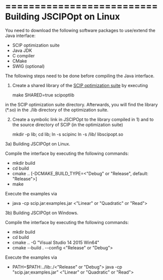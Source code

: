 ==========================
Building JSCIPOpt on Linux
==========================

You need to download the following software packages to use/extend the Java interface:

 - SCIP optimization suite
 - Java JDK
 - C compiler
 - CMake
 - SWIG (optional)

The following steps need to be done before compiling the Java interface.

1) Create a shared library of the [SCIP optimization suite](http://scip.zib.de/#download) by executing

    make SHARED=true scipoptlib

in the SCIP optimization suite directory. Afterwards, you will find the library (*.so) in the ./lib directory of the
optimization suite.

2) Create a symbolic link in JSCIPOpt to the library compiled in 1) and to the source directory of SCIP (in the
optimization suite)

    mkdir -p lib;
    cd lib;
    ln -s <SCIP source directory> scipinc
    ln -s <SCIP opt suite directory>/lib/<scip opt library> libscipopt.so

3a) Building JSCIPOpt on Linux.

Compile the interface by executing the following commands:

 - mkdir build
 - cd build
 - cmake .. [-DCMAKE_BUILD_TYPE=<"Debug" or "Release", default: "Release">]
 - make

Execute the examples via

 - java -cp scip.jar:examples.jar <"Linear" or "Quadratic" or "Read">

3b) Building JSCIPOpt on Windows.

Compile the interface by executing the following commands:

 - mkdir build
 - cd build
 - cmake .. -G "Visual Studio 14 2015 Win64"
 - cmake --build . --config <"Release" or "Debug">

Execute the examples via

 - PATH=$PATH:../lib:./<"Release" or "Debug"> java -cp "scip.jar;examples.jar" <"Linear" or "Quadratic" or "Read">